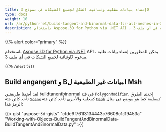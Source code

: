 ```yaml
---
title: إنشاء بيانات مظلية وثنائية الشكل لجميع الشبكات في نموذج 3D
type: docs
weight: 10
url: /ar/python-net/build-tangent-and-binormal-data-for-all-meshes-in-3d-model/
description: باستخدام Aspose.3D for Python via .NET API ، يمكن للمطورين إنشاء بيانات ظلية وثنائية لجميع الشبكات في أي ملف 3D مدعوم.
---
```

{{% alert color="primary" %}}

باستخدام [Aspose.3D for Python via .NET](http://products.aspose.com/3d/net) API ، يمكن للمطورين إنشاء بيانات ظلية وثنائية لجميع الشبكات في أي ملف 3D مدعوم.

{{% /alert %}}
##  **Build angangent و Bالبيانات غير الطبيعية ل Msh**
لقد أضفنا طريقتين buildtanentbinormal في فئة [`PolygonModifier`](https://reference.aspose.com/3d/net/aspose.threed.entities/polygonmodifier). إحدى الطرق تأخذ كائن فئة [`Scene`](https://reference.aspose.com/3d/net/aspose.threed/scene) كمعلمة والأخرى تأخذ كائن فئة [`Mesh`](https://reference.aspose.com/3d/net/aspose.threed.entities/mesh) كمعلمة كما هو موضح في مثال الرمز هذا:

{{< gist "aspose-3d-gists" "cfde9f76113134443c76608c1d19453a" "Working-with-Objects-BuildTangentAndBinormalData-BuildTangentAndBinormalData.py" >}}
